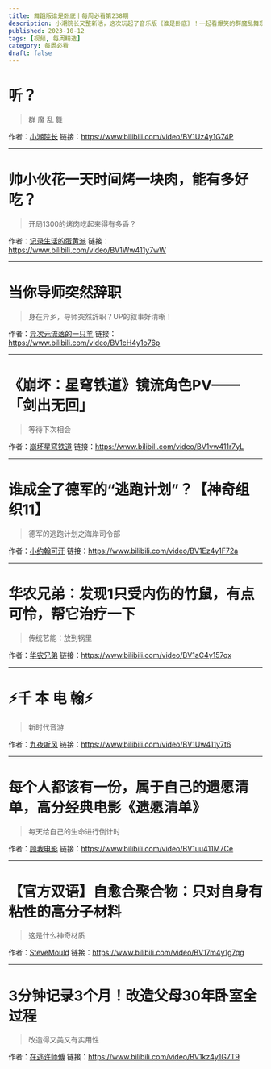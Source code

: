 ```yaml
---
title: 舞蹈版谁是卧底丨每周必看第238期
description: 小潮院长又整新活，这次玩起了音乐版《谁是卧底》！一起看爆笑的群魔乱舞现场
published: 2023-10-12
tags: [视频, 每周精选]
category: 每周必看
draft: false
---
```


# 听？
> 群 魔 乱 舞

作者：[小潮院长](https://space.bilibili.com/5970160)
链接：https://www.bilibili.com/video/BV1Uz4y1G74P

---

# 帅小伙花一天时间烤一块肉，能有多好吃？
> 开局1300的烤肉吃起来得有多香？

作者：[记录生活的蛋黄派](https://space.bilibili.com/337521240)
链接：https://www.bilibili.com/video/BV1Ww411y7wW

---

# 当你导师突然辞职
> 身在异乡，导师突然辞职？UP的叙事好清晰！

作者：[异次元流落的一只羊](https://space.bilibili.com/51295679)
链接：https://www.bilibili.com/video/BV1cH4y1o76p

---

# 《崩坏：星穹铁道》镜流角色PV——「剑出无回」
> 等待下次相会

作者：[崩坏星穹铁道](https://space.bilibili.com/1340190821)
链接：https://www.bilibili.com/video/BV1vw411r7yL

---

# 谁成全了德军的“逃跑计划”？【神奇组织11】
> 德军的逃跑计划之海岸司令部

作者：[小约翰可汗](https://space.bilibili.com/23947287)
链接：https://www.bilibili.com/video/BV1Ez4y1F72a

---

# 华农兄弟：发现1只受内伤的竹鼠，有点可怜，帮它治疗一下
> 传统艺能：放到锅里

作者：[华农兄弟](https://space.bilibili.com/250858633)
链接：https://www.bilibili.com/video/BV1aC4y157qx

---

# ⚡千 本 电 翰⚡
> 新时代音游

作者：[九夜听风](https://space.bilibili.com/593987248)
链接：https://www.bilibili.com/video/BV1Uw411y7t6

---

# 每个人都该有一份，属于自己的遗愿清单，高分经典电影《遗愿清单》
> 每天给自己的生命进行倒计时

作者：[顾我电影](https://space.bilibili.com/1119253352)
链接：https://www.bilibili.com/video/BV1uu411M7Ce

---

# 【官方双语】自愈合聚合物：只对自身有粘性的高分子材料
> 这是什么神奇材质

作者：[SteveMould](https://space.bilibili.com/1767985786)
链接：https://www.bilibili.com/video/BV17m4y1g7qg

---

# 3分钟记录3个月！改造父母30年卧室全过程
> 改造得又美又有实用性

作者：[在逃许师傅](https://space.bilibili.com/3493288768178424)
链接：https://www.bilibili.com/video/BV1kz4y1G7T9

